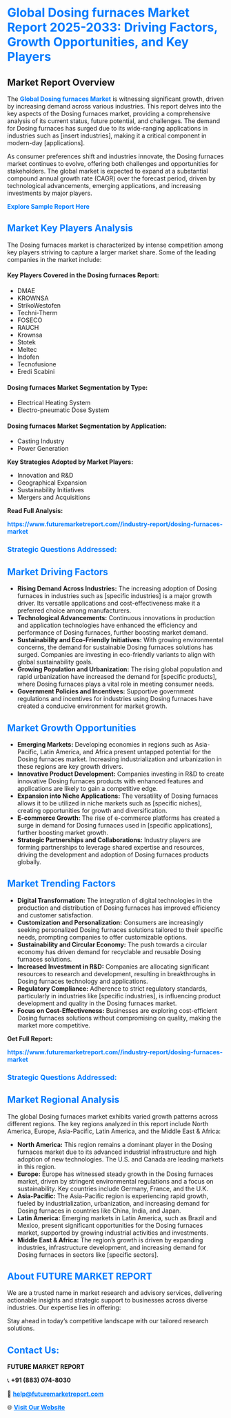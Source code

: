 <h1 style="color: #007BFF;">Global Dosing furnaces Market Report 2025-2033: Driving Factors, Growth Opportunities, and Key Players</h1>

<section id="overview">
<h2>Market Report Overview</h2>
<p>The <a href="https://www.futuremarketreport.com//industry-report/dosing-furnaces-market" style="color: #007BFF; text-decoration: none;"><strong>Global Dosing furnaces Market</strong></a> is witnessing significant growth, driven by increasing demand across various industries. This report delves into the key aspects of the Dosing furnaces market, providing a comprehensive analysis of its current status, future potential, and challenges. The demand for Dosing furnaces has surged due to its wide-ranging applications in industries such as [insert industries], making it a critical component in modern-day [applications].</p>
<p>As consumer preferences shift and industries innovate, the Dosing furnaces market continues to evolve, offering both challenges and opportunities for stakeholders. The global market is expected to expand at a substantial compound annual growth rate (CAGR) over the forecast period, driven by technological advancements, emerging applications, and increasing investments by major players.</p>
</section>

<section id="overview">
<p><a href="https://www.futuremarketreport.com//request-sample/reportId=92182" style="color: #007BFF; text-decoration: none;"><strong>Explore Sample Report Here</strong></a></p>
</section>

<section id="key-players">
<h2 style="color: #007BFF;">Market Key Players Analysis</h2>
<p>The Dosing furnaces market is characterized by intense competition among key players striving to capture a larger market share. Some of the leading companies in the market include:</p>
<h4>Key Players Covered in the Dosing furnaces Report:</h4>
<ul><li>DMAE</li><li>KROWNSA</li><li>StrikoWestofen</li><li>Techni-Therm</li><li>FOSECO</li><li>RAUCH</li><li>Krownsa</li><li>Stotek</li><li>Meltec</li><li>Indofen</li><li>Tecnofusione</li><li>Eredi Scabini</li></ul>
<h4>Dosing furnaces Market Segmentation by Type:</h4>
<ul><li>Electrical Heating System</li><li>Electro-pneumatic Dose System</li></ul>

<h4>Dosing furnaces Market Segmentation by Application:</h4>
<ul><li>Casting Industry</li><li>Power Generation</li></ul>
<p><strong>Key Strategies Adopted by Market Players:</strong></p>
<ul>
<li>Innovation and R&D</li>
<li>Geographical Expansion</li>
<li>Sustainability Initiatives</li>
<li>Mergers and Acquisitions</li>
</ul>
</section>

<section>
<p><strong>Read Full Analysis: </strong></p><a href="https://www.futuremarketreport.com//industry-report/dosing-furnaces-market" style="color: #007BFF; text-decoration: none;"><strong>https://www.futuremarketreport.com//industry-report/dosing-furnaces-market</strong></a>
<h3 style="color: #007BFF;">Strategic Questions Addressed:</h3>
</section>

<section id="driving-factors">
<h2 style="color: #007BFF;">Market Driving Factors</h2>
<ul>
<li><strong>Rising Demand Across Industries:</strong> The increasing adoption of Dosing furnaces in industries such as [specific industries] is a major growth driver. Its versatile applications and cost-effectiveness make it a preferred choice among manufacturers.</li>
<li><strong>Technological Advancements:</strong> Continuous innovations in production and application technologies have enhanced the efficiency and performance of Dosing furnaces, further boosting market demand.</li>
<li><strong>Sustainability and Eco-Friendly Initiatives:</strong> With growing environmental concerns, the demand for sustainable Dosing furnaces solutions has surged. Companies are investing in eco-friendly variants to align with global sustainability goals.</li>
<li><strong>Growing Population and Urbanization:</strong> The rising global population and rapid urbanization have increased the demand for [specific products], where Dosing furnaces plays a vital role in meeting consumer needs.</li>
<li><strong>Government Policies and Incentives:</strong> Supportive government regulations and incentives for industries using Dosing furnaces have created a conducive environment for market growth.</li>
</ul>
</section>

<section id="growth-opportunities">
<h2 style="color: #007BFF;">Market Growth Opportunities</h2>
<ul>
<li><strong>Emerging Markets:</strong> Developing economies in regions such as Asia-Pacific, Latin America, and Africa present untapped potential for the Dosing furnaces market. Increasing industrialization and urbanization in these regions are key growth drivers.</li>
<li><strong>Innovative Product Development:</strong> Companies investing in R&D to create innovative Dosing furnaces products with enhanced features and applications are likely to gain a competitive edge.</li>
<li><strong>Expansion into Niche Applications:</strong> The versatility of Dosing furnaces allows it to be utilized in niche markets such as [specific niches], creating opportunities for growth and diversification.</li>
<li><strong>E-commerce Growth:</strong> The rise of e-commerce platforms has created a surge in demand for Dosing furnaces used in [specific applications], further boosting market growth.</li>
<li><strong>Strategic Partnerships and Collaborations:</strong> Industry players are forming partnerships to leverage shared expertise and resources, driving the development and adoption of Dosing furnaces products globally.</li>
</ul>
</section>

<section id="trending-factors">
<h2 style="color: #007BFF;">Market Trending Factors</h2>
<ul>
<li><strong>Digital Transformation:</strong> The integration of digital technologies in the production and distribution of Dosing furnaces has improved efficiency and customer satisfaction.</li>
<li><strong>Customization and Personalization:</strong> Consumers are increasingly seeking personalized Dosing furnaces solutions tailored to their specific needs, prompting companies to offer customizable options.</li>
<li><strong>Sustainability and Circular Economy:</strong> The push towards a circular economy has driven demand for recyclable and reusable Dosing furnaces solutions.</li>
<li><strong>Increased Investment in R&D:</strong> Companies are allocating significant resources to research and development, resulting in breakthroughs in Dosing furnaces technology and applications.</li>
<li><strong>Regulatory Compliance:</strong> Adherence to strict regulatory standards, particularly in industries like [specific industries], is influencing product development and quality in the Dosing furnaces market.</li>
<li><strong>Focus on Cost-Effectiveness:</strong> Businesses are exploring cost-efficient Dosing furnaces solutions without compromising on quality, making the market more competitive.</li>
</ul>
</section>

<section>
<p><strong>Get Full Report: </strong></p><a href="https://www.futuremarketreport.com//industry-report/dosing-furnaces-market" style="color: #007BFF; text-decoration: none;"><strong>https://www.futuremarketreport.com//industry-report/dosing-furnaces-market</strong></a>
<h3 style="color: #007BFF;">Strategic Questions Addressed:</h3>
</section>


<section id="regional-analysis">
<h2 style="color: #007BFF;">Market Regional Analysis</h2>
<p>The global Dosing furnaces market exhibits varied growth patterns across different regions. The key regions analyzed in this report include North America, Europe, Asia-Pacific, Latin America, and the Middle East & Africa:</p>
<ul>
<li><strong>North America:</strong> This region remains a dominant player in the Dosing furnaces market due to its advanced industrial infrastructure and high adoption of new technologies. The U.S. and Canada are leading markets in this region.</li>
<li><strong>Europe:</strong> Europe has witnessed steady growth in the Dosing furnaces market, driven by stringent environmental regulations and a focus on sustainability. Key countries include Germany, France, and the U.K.</li>
<li><strong>Asia-Pacific:</strong> The Asia-Pacific region is experiencing rapid growth, fueled by industrialization, urbanization, and increasing demand for Dosing furnaces in countries like China, India, and Japan.</li>
<li><strong>Latin America:</strong> Emerging markets in Latin America, such as Brazil and Mexico, present significant opportunities for the Dosing furnaces market, supported by growing industrial activities and investments.</li>
<li><strong>Middle East & Africa:</strong> The region’s growth is driven by expanding industries, infrastructure development, and increasing demand for Dosing furnaces in sectors like [specific sectors].</li>
</ul>
</section>

<footer>
<h2 style="color: #007BFF;">About FUTURE MARKET REPORT</h2>
<p>We are a trusted name in market research and advisory services, delivering actionable insights and strategic support to businesses across diverse industries. Our expertise lies in offering:</p>

<p>Stay ahead in today’s competitive landscape with our tailored research solutions.</p>

<h2 style="color: #007BFF;">Contact Us:</h2>
<p><strong>FUTURE MARKET REPORT</strong></p>
<p>📞 <strong>+91 (883) 074-8030</strong></p>
<p>📧 <strong><a href="mailto:help@futuremarketreport.com" style="color: #007BFF;">help@futuremarketreport.com</a></strong></p>
<p>🌐 <strong><a href="https://www.futuremarketreport.com/" style="color: #007BFF;">Visit Our Website</a></strong></p>
</footer>
